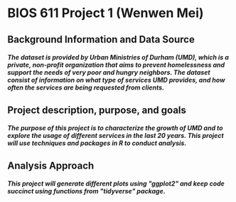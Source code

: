 # BIOS 611 Project 1 (Wenwen Mei) 

## Background Information and Data Source 
##### The dataset is provided by Urban Ministries of Durham (UMD), which is a private, non-profit organization that aims to prevent homelessness and support the needs of very poor and hungry neighbors. The dataset consist of information on what type of services UMD provides, and how often the services are being requested from clients.

## Project description, purpose, and goals
##### The purpose of this project is to characterize the growth of UMD and to explore the usage of different services in the last 20 years. This project will use techniques and packages in R to conduct analysis. 
  
 ## Analysis Approach
  #####  This project will generate different plots using "ggplot2" and keep code succinct using functions from "tidyverse" package. 
  

